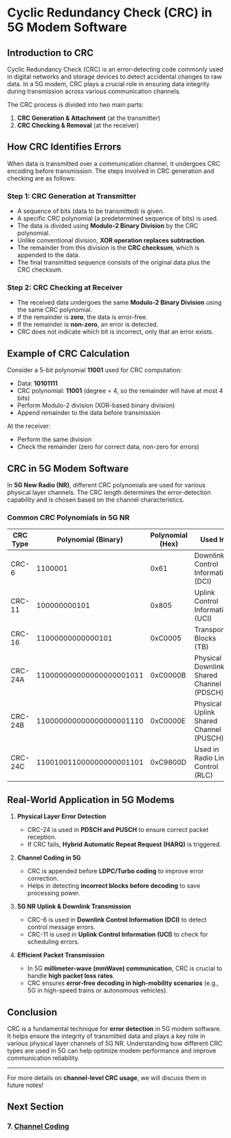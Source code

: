 # **Cyclic Redundancy Check (CRC) in 5G Modem Software**

## **Introduction to CRC**
Cyclic Redundancy Check (CRC) is an error-detecting code commonly used in digital networks and storage devices to detect accidental changes to raw data. In a 5G modem, CRC plays a crucial role in ensuring data integrity during transmission across various communication channels.

The CRC process is divided into two main parts:
1. **CRC Generation & Attachment** (at the transmitter)
2. **CRC Checking & Removal** (at the receiver)

## **How CRC Identifies Errors**
When data is transmitted over a communication channel, it undergoes CRC encoding before transmission. The steps involved in CRC generation and checking are as follows:

### **Step 1: CRC Generation at Transmitter**
- A sequence of bits (data to be transmitted) is given.
- A specific CRC polynomial (a predetermined sequence of bits) is used.
- The data is divided using **Modulo-2 Binary Division** by the CRC polynomial.
- Unlike conventional division, **XOR operation replaces subtraction**.
- The remainder from this division is the **CRC checksum**, which is appended to the data.
- The final transmitted sequence consists of the original data plus the CRC checksum.

### **Step 2: CRC Checking at Receiver**
- The received data undergoes the same **Modulo-2 Binary Division** using the same CRC polynomial.
- If the remainder is **zero**, the data is error-free.
- If the remainder is **non-zero**, an error is detected.
- CRC does not indicate which bit is incorrect, only that an error exists.

## **Example of CRC Calculation**
Consider a 5-bit polynomial **11001** used for CRC computation:
- Data: **10101111**
- CRC polynomial: **11001** (degree = 4, so the remainder will have at most 4 bits)
- Perform Modulo-2 division (XOR-based binary division)
- Append remainder to the data before transmission

At the receiver:
- Perform the same division
- Check the remainder (zero for correct data, non-zero for errors)

## **CRC in 5G Modem Software**
In **5G New Radio (NR)**, different CRC polynomials are used for various physical layer channels. The CRC length determines the error-detection capability and is chosen based on the channel characteristics.

### **Common CRC Polynomials in 5G NR**
| CRC Type  | Polynomial (Binary) | Polynomial (Hex) | Used In |
|-----------|------------------|------------------|---------|
| CRC-6    | 1100001          | 0x61             | Downlink Control Information (DCI) |
| CRC-11   | 100000000101     | 0x805           | Uplink Control Information (UCI) |
| CRC-16   | 11000000000000101 | 0xC0005         | Transport Blocks (TB) |
| CRC-24A  | 110000000000000000001011 | 0xC0000B | Physical Downlink Shared Channel (PDSCH) |
| CRC-24B  | 110000000000000000001110 | 0xC0000E | Physical Uplink Shared Channel (PUSCH) |
| CRC-24C  | 110010011000000000001101 | 0xC9800D | Used in Radio Link Control (RLC) |

## **Real-World Application in 5G Modems**
1. **Physical Layer Error Detection**
   - CRC-24 is used in **PDSCH and PUSCH** to ensure correct packet reception.
   - If CRC fails, **Hybrid Automatic Repeat Request (HARQ)** is triggered.

2. **Channel Coding in 5G**
   - CRC is appended before **LDPC/Turbo coding** to improve error correction.
   - Helps in detecting **incorrect blocks before decoding** to save processing power.

3. **5G NR Uplink & Downlink Transmission**
   - CRC-6 is used in **Downlink Control Information (DCI)** to detect control message errors.
   - CRC-11 is used in **Uplink Control Information (UCI)** to check for scheduling errors.

4. **Efficient Packet Transmission**
   - In 5G **millimeter-wave (mmWave) communication**, CRC is crucial to handle **high packet loss rates**.
   - CRC ensures **error-free decoding in high-mobility scenarios** (e.g., 5G in high-speed trains or autonomous vehicles).

## **Conclusion**
CRC is a fundamental technique for **error detection** in 5G modem software. It helps ensure the integrity of transmitted data and plays a key role in various physical layer channels of 5G NR. Understanding how different CRC types are used in 5G can help optimize modem performance and improve communication reliability.

---
For more details on **channel-level CRC usage**, we will discuss them in future notes!

## Next Section
 ### 7. [Channel Coding](Essential_Modules_5G_PHY/Channel_Coding.md)


